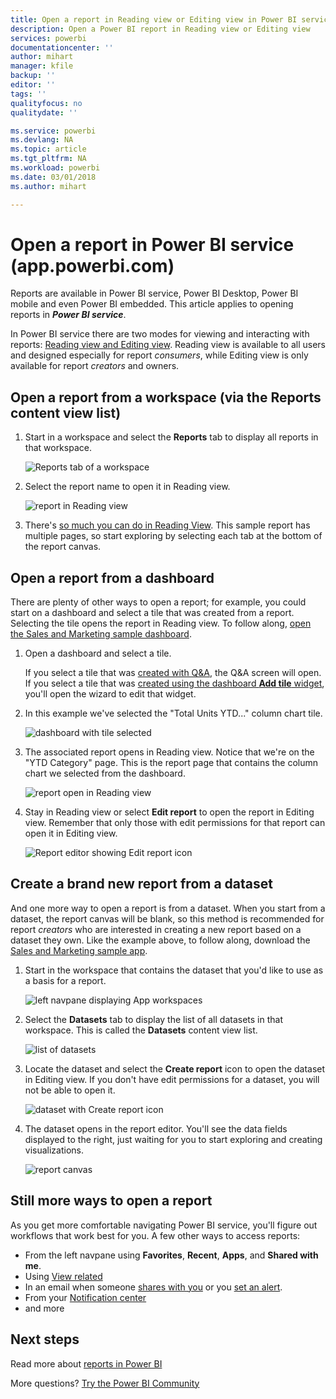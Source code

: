 ```yaml
---
title: Open a report in Reading view or Editing view in Power BI service
description: Open a Power BI report in Reading view or Editing view
services: powerbi
documentationcenter: ''
author: mihart
manager: kfile
backup: ''
editor: ''
tags: ''
qualityfocus: no
qualitydate: ''

ms.service: powerbi
ms.devlang: NA
ms.topic: article
ms.tgt_pltfrm: NA
ms.workload: powerbi
ms.date: 03/01/2018
ms.author: mihart

---
```

# Open a report in Power BI service (app.powerbi.com)
Reports are available in Power BI service, Power BI Desktop, Power BI mobile and even Power BI embedded. This article applies to opening reports in ***Power BI service***.

In Power BI service there are two modes for viewing and interacting with reports: [Reading view and Editing view](service-reading-view-and-editing-view.md). Reading view is available to all users and designed especially for report *consumers*, while Editing view is only available for report *creators* and owners. 

## Open a report from a workspace (via the **Reports** content view list)

1. Start in a workspace and select the **Reports** tab to display all reports in that workspace.  
   
   ![Reports tab of a workspace](media/service-report-open/power-bi-open-report.png)
2. Select the report name to open it in Reading view.  
   
    ![report in Reading view](media/service-report-open/power-bi-reading-view.png)
3. There's [so much you can do in Reading View](service-reading-view-and-editing-view.md).  This sample report has multiple pages, so start exploring by selecting each tab at the bottom of the report canvas. 

## Open a report from a dashboard
There are plenty of other ways to open a report; for example, you could start on a dashboard and select a tile that was created from a report.  Selecting the tile opens the report in Reading view. To follow along, [open the Sales and Marketing sample dashboard](sample-datasets.md).

1. Open a dashboard and select a tile.

   If you select a tile that was [created with Q&A](service-dashboard-pin-tile-from-q-and-a.md), the Q&A screen will open. If you select a tile that was [created using the dashboard **Add tile** widget](service-dashboard-add-widget.md), you'll open the wizard to edit that widget.  

2.  In this example we've selected the "Total Units YTD..." column chart tile.

    ![dashboard with tile selected](media/service-report-open/power-bi-dashboard.png)

3.  The associated report opens in Reading view. Notice that we're on the "YTD Category" page. This is the report page that contains the column chart we selected from the dashboard.

    ![report open in Reading view](media/service-report-open/power-bi-report.png)

4. Stay in Reading view or select **Edit report** to open the report in Editing view. Remember that only those with edit permissions for that report can open it in Editing view.

    ![Report editor showing Edit report icon](media/service-report-open/power-bi-edit-report.png)

## Create a brand new report from a dataset
And one more way to open a report is from a dataset. When you start from a dataset, the report canvas will be blank, so this method is recommended for report *creators* who are interested in creating a new report based on a dataset they own. Like the example above, to follow along, download the [Sales and Marketing sample app](sample-datasets.md).

1. Start in the workspace that contains the dataset that you'd like to use as a basis for a report.

   ![left navpane displaying App workspaces](media/service-report-open/power-bi-workspace.png)

2. Select the **Datasets** tab to display the list of all datasets in that workspace. This is called the **Datasets** content view list.
   
   ![list of datasets](media/service-report-open/power-bi-dataset.png)

1. Locate the dataset and select the **Create report** icon to open the dataset in Editing view. If you don't have edit permissions for a dataset, you will not be able to open it. 
   
    ![dataset with Create report icon](media/service-report-open/power-bi-create-report.png)

3. The dataset opens in the report editor. You'll see the data fields displayed to the right, just waiting for you to start exploring and creating visualizations. 

   ![report canvas](media/service-report-open/power-bi-blank-canvas.png)

##  Still more ways to open a report
As you get more comfortable navigating Power BI service, you'll figure out workflows that work best for you. A few other ways to access reports:
- From the left navpane using **Favorites**, **Recent**, **Apps**, and **Shared with me**. 
- Using [View related](service-related-content.md)
- In an email when someone [shares with you](service-share-reports.md) or you [set an alert](service-set-data-alerts.md).    
- From your [Notification center](service-notification-center.md)    
- and more

## Next steps
Read more about [reports in Power BI](service-reports.md)

More questions? [Try the Power BI Community](http://community.powerbi.com/)  

